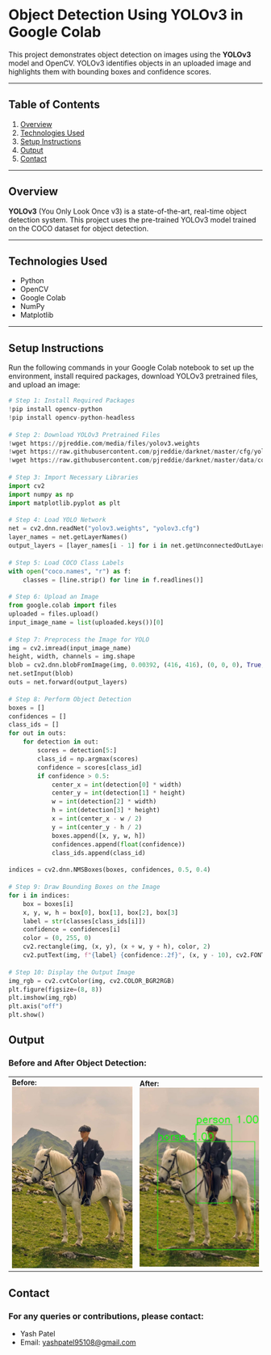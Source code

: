 # Object Detection Using YOLOv3 in Google Colab

This project demonstrates object detection on images using the **YOLOv3** model and OpenCV. YOLOv3 identifies objects in an uploaded image and highlights them with bounding boxes and confidence scores.

---

## Table of Contents
1. [Overview](#overview)
2. [Technologies Used](#technologies-used)
3. [Setup Instructions](#setup-instructions)
4. [Output](#output)
5. [Contact](#contact)

---

## Overview

**YOLOv3** (You Only Look Once v3) is a state-of-the-art, real-time object detection system. This project uses the pre-trained YOLOv3 model trained on the COCO dataset for object detection.

---

## Technologies Used

- Python
- OpenCV
- Google Colab
- NumPy
- Matplotlib

---

## Setup Instructions

Run the following commands in your Google Colab notebook to set up the environment, install required packages, download YOLOv3 pretrained files, and upload an image:

```python
# Step 1: Install Required Packages
!pip install opencv-python
!pip install opencv-python-headless

# Step 2: Download YOLOv3 Pretrained Files
!wget https://pjreddie.com/media/files/yolov3.weights
!wget https://raw.githubusercontent.com/pjreddie/darknet/master/cfg/yolov3.cfg
!wget https://raw.githubusercontent.com/pjreddie/darknet/master/data/coco.names

# Step 3: Import Necessary Libraries
import cv2
import numpy as np
import matplotlib.pyplot as plt

# Step 4: Load YOLO Network
net = cv2.dnn.readNet("yolov3.weights", "yolov3.cfg")
layer_names = net.getLayerNames()
output_layers = [layer_names[i - 1] for i in net.getUnconnectedOutLayers().flatten()]

# Step 5: Load COCO Class Labels
with open("coco.names", "r") as f:
    classes = [line.strip() for line in f.readlines()]

# Step 6: Upload an Image
from google.colab import files
uploaded = files.upload()
input_image_name = list(uploaded.keys())[0]

# Step 7: Preprocess the Image for YOLO
img = cv2.imread(input_image_name)
height, width, channels = img.shape
blob = cv2.dnn.blobFromImage(img, 0.00392, (416, 416), (0, 0, 0), True, crop=False)
net.setInput(blob)
outs = net.forward(output_layers)

# Step 8: Perform Object Detection
boxes = []
confidences = []
class_ids = []
for out in outs:
    for detection in out:
        scores = detection[5:]
        class_id = np.argmax(scores)
        confidence = scores[class_id]
        if confidence > 0.5:
            center_x = int(detection[0] * width)
            center_y = int(detection[1] * height)
            w = int(detection[2] * width)
            h = int(detection[3] * height)
            x = int(center_x - w / 2)
            y = int(center_y - h / 2)
            boxes.append([x, y, w, h])
            confidences.append(float(confidence))
            class_ids.append(class_id)

indices = cv2.dnn.NMSBoxes(boxes, confidences, 0.5, 0.4)

# Step 9: Draw Bounding Boxes on the Image
for i in indices:
    box = boxes[i]
    x, y, w, h = box[0], box[1], box[2], box[3]
    label = str(classes[class_ids[i]])
    confidence = confidences[i]
    color = (0, 255, 0)
    cv2.rectangle(img, (x, y), (x + w, y + h), color, 2)
    cv2.putText(img, f"{label} {confidence:.2f}", (x, y - 10), cv2.FONT_HERSHEY_SIMPLEX, 2, color, 2)

# Step 10: Display the Output Image
img_rgb = cv2.cvtColor(img, cv2.COLOR_BGR2RGB)
plt.figure(figsize=(8, 8))
plt.imshow(img_rgb)
plt.axis("off")
plt.show()

```
## Output
### Before and After Object Detection:

<table>
  <tr>
    <td><strong>Before:</strong><br><img src="https://github.com/yashpatel0110/Object-Detection/blob/main/before.jpg" width="300" /></td>
    <td><strong>After:</strong><br><img src="https://github.com/yashpatel0110/Object-Detection/blob/main/after.png" width="300" /></td>
  </tr>
</table>

## Contact
### For any queries or contributions, please contact:
- Yash Patel
- Email: yashpatel95108@gmail.com

